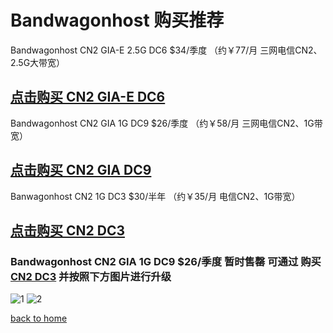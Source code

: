 # Bandwagonhost 购买推荐

 Bandwagonhost CN2 GIA-E 2.5G DC6 $34/季度 
 （约￥77/月 三网电信CN2、2.5G大带宽）

## [点击购买 CN2 GIA-E DC6](https://bwh8.net/aff.php?aff=40720&pid=87)

 Bandwagonhost CN2 GIA 1G DC9 $26/季度
 （约￥58/月 三网电信CN2、1G带宽）
## [点击购买 CN2 GIA DC9](https://bwh8.net/aff.php?aff=40720&pid=72)

 Banwagonhost CN2 1G DC3 $30/半年
 （约￥35/月 电信CN2、1G带宽）
## [点击购买 CN2 DC3](https://bwh8.net/aff.php?aff=40720&pid=57)
  
### Bandwagonhost CN2 GIA 1G DC9 $26/季度 暂时售罄 可通过 购买 [CN2 DC3](https://bwh8.net/aff.php?aff=40720&pid=57) 并按照下方图片进行升级

![1](https://raw.githubusercontent.com/10330384/bandwagonhost-Links/master/setp1.jpg)
![2](https://raw.githubusercontent.com/10330384/bandwagonhost-Links/master/step2.jpg)

[back to home](https://10330384.github.io/v2ray-guide)
